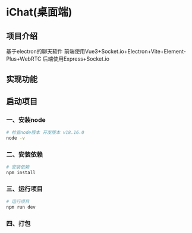 # iChat(桌面端)

## 项目介绍
基于electron的聊天软件
前端使用Vue3+Socket.io+Electron+Vite+Element-Plus+WebRTC
后端使用Express+Socket.io

## 实现功能


## 启动项目
### 一、安装node
```bash
# 检查node版本 开发版本 v18.16.0
node -v
```
### 二、安装依赖
```bash
# 安装依赖
npm install
```
### 三、运行项目
```bash
# 运行项目
npm run dev
```
### 四、打包